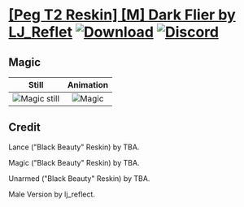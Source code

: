 # [\[Peg T2 Reskin\] \[M\] Dark Flier by LJ_Reflet](./) [![Download](https://img.shields.io/badge/Download--red?style=social&logo=github)](https://minhaskamal.github.io/DownGit/#/home?url=https://github.com/Klokinator/FE-Repo/tree/main/Battle%20Animations%2FMounted%20-%20Pegs%2C%20Wyverns%2C%20Griffons%2F%5BPeg%20T2%20Reskin%5D%20%5BM%5D%20Dark%20Flier%20by%20LJ_Reflet%2F6.%20Magic) [![Discord](https://img.shields.io/badge/Discord--blue?style=social&logo=discord)](https://discord.gg/C7VNGnyTPA)

## Magic

| Still | Animation |
| :---: | :-------: |
| ![Magic still](./Magic_000.png) | ![Magic](./Magic.gif) |

## Credit

Lance ("Black Beauty" Reskin) by TBA.

Magic ("Black Beauty" Reskin) by TBA.

Unarmed ("Black Beauty" Reskin) by TBA.

Male Version by lj_reflect.
